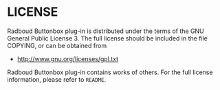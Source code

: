 LICENSE
==========

Radboud Buttonbox plug-in is distributed under the terms of the GNU General Public License 3.
The full license should be included in the file COPYING, or can be obtained from

- <http://www.gnu.org/licenses/gpl.txt>

Radboud Buttonbox plug-in contains works of others. For the full license information, please
refer to `README`.
